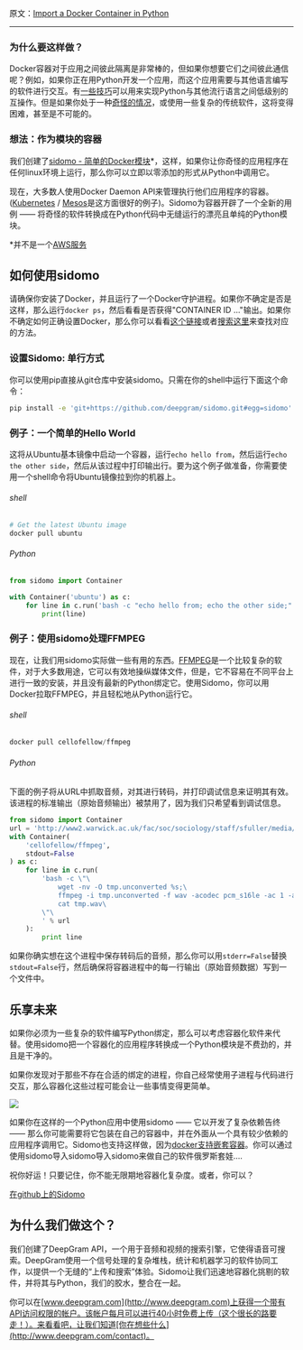 原文：[Import a Docker Container in Python](http://blog.deepgram.com/import-a-docker-container-in-python/)

---

### 为什么要这样做？

Docker容器对于应用之间彼此隔离是非常棒的，但如果你想要它们之间彼此通信呢？例如，如果你正在用Python开发一个应用，而这个应用需要与其他语言编写的软件进行交互。有[一些技巧](https://wiki.python.org/moin/IntegratingPythonWithOtherLanguages)可以用来实现Python与其他流行语言之间低级别的互操作。但是如果你处于一种[奇怪的情况](http://stackoverflow.com/questions/546160/what-is-erlang-written-in?answertab=votes#tab-top)，或使用一些复杂的传统软件，这将变得困难，甚至是不可能的。

### 想法：作为模块的容器

我们创建了[sidomo - 简单的Docker模块](https://github.com/deepgram/sidomo)*，这样，如果你让你奇怪的应用程序在任何linux环境上运行，那么你可以立即以零添加的形式从Python中调用它。

现在，大多数人使用Docker Daemon API来管理执行他们应用程序的容器。([Kubernetes](http://kubernetes.io/) / [Mesos](http://mesos.apache.org/)是这方面很好的例子)。Sidomo为容器开辟了一个全新的用例 —— 将奇怪的软件转换成在Python代码中无缝运行的漂亮且单纯的Python模块。

*并不是一个[AWS服务](https://www.expeditedssl.com/aws-in-plain-english)

## 如何使用sidomo

请确保你安装了Docker，并且运行了一个Docker守护进程。如果你不确定是否是这样，那么运行`docker ps`，然后看看是否获得"CONTAINER ID ..."输出。如果你不确定如何正确设置Docker，那么你可以看看[这个链接](https://docs.docker.com/engine/installation/)或者[搜索这里](https://www.google.com/search?q=install+docker)来查找对应的方法。

### 设置Sidomo: 单行方式

你可以使用pip直接从git仓库中安装sidomo。只需在你的shell中运行下面这个命令：
```sh
pip install -e 'git+https://github.com/deepgram/sidomo.git#egg=sidomo' 
```

### 例子：一个简单的Hello  World

这将从Ubuntu基本镜像中启动一个容器，运行`echo hello from`，然后运行`echo the other side`，然后从该过程中打印输出行。要为这个例子做准备，你需要使用一个shell命令将Ubuntu镜像拉到你的机器上。

###### shell
```sh
# Get the latest Ubuntu image
docker pull ubuntu
```

###### Python
```py
from sidomo import Container

with Container('ubuntu') as c:  
    for line in c.run('bash -c "echo hello from; echo the other side;"'):
        print(line)
```

### 例子：使用sidomo处理FFMPEG 

现在，让我们用sidomo实际做一些有用的东西。[FFMPEG](https://www.ffmpeg.org/)是一个比较复杂的软件，对于大多数用途，它可以有效地操纵媒体文件，但是，它不容易在不同平台上进行一致的安装，并且没有最新的Python绑定它。使用Sidomo，你可以用Docker拉取FFMPEG，并且轻松地从Python运行它。

###### shell
```py
docker pull cellofellow/ffmpeg 
```

###### Python

下面的例子将从URL中抓取音频，对其进行转码，并打印调试信息来证明其有效。该进程的标准输出（原始音频输出）被禁用了，因为我们只希望看到调试信息。
```py
from sidomo import Container  
url = 'http://www2.warwick.ac.uk/fac/soc/sociology/staff/sfuller/media/audio/9_minutes_on_epistemology.mp3'  
with Container(  
    'cellofellow/ffmpeg',
    stdout=False
) as c:
    for line in c.run(
        'bash -c \"\
            wget -nv -O tmp.unconverted %s;\
            ffmpeg -i tmp.unconverted -f wav -acodec pcm_s16le -ac 1 -ar 16000 tmp.wav;\
            cat tmp.wav\
        \"\
        ' % url
    ):
        print line
```

如果你确实想在这个进程中保存转码后的音频，那么你可以用`stderr=False`替换`stdout=False`行，然后确保将容器进程中的每一行输出（原始音频数据）写到一个文件中。

## 乐享未来

如果你必须为一些复杂的软件编写Python绑定，那么可以考虑容器化软件来代替。使用sidomo把一个容器化的应用程序转换成一个Python模块是不费劲的，并且是干净的。

如果你发现对于那些不存在合适的绑定的进程，你自己经常使用子进程与代码进行交互，那么容器化这些过程可能会让一些事情变得更简单。

![](http://www.adweek.com/socialtimes/files/2014/01/twitter-nesting-dolls.jpg)

如果你在这样的一个Python应用中使用sidomo —— 它以开发了复杂依赖告终 —— 那么你可能需要将它包装在自己的容器中，并在外面从一个具有较少依赖的应用程序调用它。Sidomo也支持这样做，因为[docker支持嵌套容器](https://blog.docker.com/2013/09/docker-can-now-run-within-docker/)。你可以通过使用sidomo导入sidomo导入sidomo来做自己的软件俄罗斯套娃....

祝你好运！只要记住，你不能无限期地容器化复杂度。或者，你可以？

[在github上的Sidomo](https://github.com/deepgram/sidomo)

## 为什么我们做这个？

我们创建了DeepGram API，一个用于音频和视频的搜索引擎，它使得语音可搜索。DeepGram使用一个信号处理的复杂堆栈，统计和机器学习的软件协同工作，以提供一个无缝的“上传和搜索”体验。Sidomo让我们迅速地容器化挑剔的软件，并将其与Python，我们的胶水，整合在一起。

你可以在[www.deepgram.com](http://www.deepgram.com)上获得一个带有API访问权限的帐户。该帐户每月可以进行40小时免费上传（这个很长的路要走！）。来看看吧，让我们知道[你在想些什么](http://www.deepgram.com/contact)。
